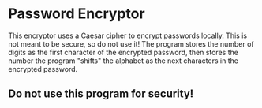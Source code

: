 # Password Encryptor
This encryptor uses a Caesar cipher to encrypt passwords locally. This is not meant to be secure, so do not use it!
The program stores the number of digits as the first character of the encrypted password, then stores the number the program "shifts" the alphabet
as the next characters in the encrypted password.
## Do not use this program for security!

